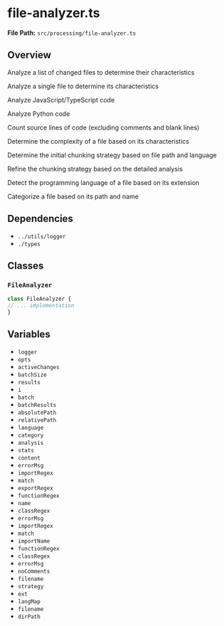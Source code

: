# file-analyzer.ts

**File Path:** `src/processing/file-analyzer.ts`

## Overview

Analyze a list of changed files to determine their characteristics

Analyze a single file to determine its characteristics

Analyze JavaScript/TypeScript code

Analyze Python code

Count source lines of code (excluding comments and blank lines)

Determine the complexity of a file based on its characteristics

Determine the initial chunking strategy based on file path and language

Refine the chunking strategy based on the detailed analysis

Detect the programming language of a file based on its extension

Categorize a file based on its path and name

## Dependencies

- `../utils/logger`
- `./types`

## Classes

### `FileAnalyzer`

```typescript
class FileAnalyzer {
// ... implementation
}
```

## Variables

- `logger`
- `opts`
- `activeChanges`
- `batchSize`
- `results`
- `i`
- `batch`
- `batchResults`
- `absolutePath`
- `relativePath`
- `language`
- `category`
- `analysis`
- `stats`
- `content`
- `errorMsg`
- `importRegex`
- `match`
- `exportRegex`
- `functionRegex`
- `name`
- `classRegex`
- `errorMsg`
- `importRegex`
- `match`
- `importName`
- `functionRegex`
- `classRegex`
- `errorMsg`
- `noComments`
- `filename`
- `strategy`
- `ext`
- `langMap`
- `filename`
- `dirPath`

